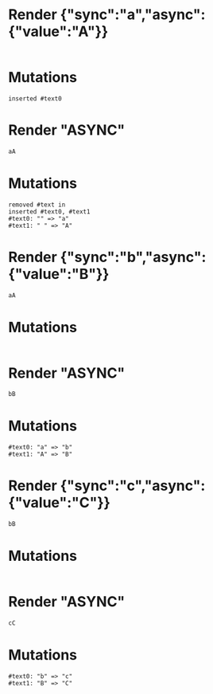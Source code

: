 # Render {"sync":"a","async":{"value":"A"}}
```html

```

# Mutations
```
inserted #text0
```


# Render "ASYNC"
```html
aA
```

# Mutations
```
removed #text in 
inserted #text0, #text1
#text0: "" => "a"
#text1: " " => "A"
```


# Render {"sync":"b","async":{"value":"B"}}
```html
aA
```

# Mutations
```

```


# Render "ASYNC"
```html
bB
```

# Mutations
```
#text0: "a" => "b"
#text1: "A" => "B"
```


# Render {"sync":"c","async":{"value":"C"}}
```html
bB
```

# Mutations
```

```


# Render "ASYNC"
```html
cC
```

# Mutations
```
#text0: "b" => "c"
#text1: "B" => "C"
```